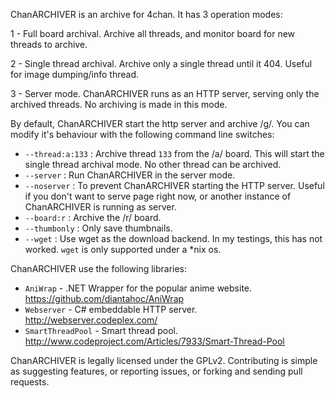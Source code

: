 ChanARCHIVER is an archive for 4chan. It has 3 operation modes:

1 - Full board archival. Archive all threads, and monitor board for new threads to archive.

2 - Single thread archival. Archive only a single thread until it 404. Useful for image dumping/info thread.

3 - Server mode. ChanARCHIVER runs as an HTTP server, serving only the archived threads. No archiving is made in this mode.

By default, ChanARCHIVER start the http server and archive /g/. You can modify it's behaviour with the following command line switches:

* `--thread:a:133` : Archive thread `133` from the /a/ board. This will start the single thread archival mode. No other thread can be archived.
* `--server` : Run ChanARCHIVER in the server mode.
* `--noserver` : To prevent ChanARCHIVER starting the HTTP server. Useful if you don't want to serve page right now, or another instance of ChanARCHIVER is running as server.
* `--board:r` : Archive the /r/ board.
* `--thumbonly` : Only save thumbnails.
* `--wget` : Use wget as the download backend. In my testings, this has not worked. `wget` is only supported under a *nix os.

ChanARCHIVER use the following libraries:
	
* `AniWrap` - .NET Wrapper for the popular anime website. https://github.com/diantahoc/AniWrap
* `Webserver` - C# embeddable HTTP server. http://webserver.codeplex.com/ 
* `SmartThreadPool` - Smart thread pool. http://www.codeproject.com/Articles/7933/Smart-Thread-Pool

ChanARCHIVER is legally licensed under the GPLv2. Contributing is simple as suggesting features, or reporting issues, or forking and sending pull requests.
